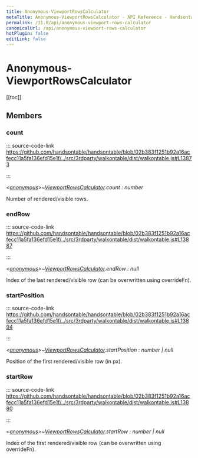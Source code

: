 ```yaml
---
title: Anonymous-ViewportRowsCalculator
metaTitle: Anonymous-ViewportRowsCalculator - API Reference - Handsontable Documentation
permalink: /11.0/api/anonymous-viewport-rows-calculator
canonicalUrl: /api/anonymous-viewport-rows-calculator
hotPlugin: false
editLink: false
---
```


# Anonymous-ViewportRowsCalculator

[[toc]]
## Members

### count
  
::: source-code-link https://github.com/handsontable/handsontable/blob/02b383f1251b92a16acfecc11a5fa136efd15e1f/../src/3rdparty/walkontable/dist/walkontable.js#L13873

:::

_&lt;[anonymous](@/api/anonymous.md)&gt;~[ViewportRowsCalculator](@/api/viewportRowsCalculator.md).count : number_

Number of rendered/visible rows.



### endRow
  
::: source-code-link https://github.com/handsontable/handsontable/blob/02b383f1251b92a16acfecc11a5fa136efd15e1f/../src/3rdparty/walkontable/dist/walkontable.js#L13887

:::

_&lt;[anonymous](@/api/anonymous.md)&gt;~[ViewportRowsCalculator](@/api/viewportRowsCalculator.md).endRow : null_

Index of the last rendered/visible row (can be overwritten using overrideFn).



### startPosition
  
::: source-code-link https://github.com/handsontable/handsontable/blob/02b383f1251b92a16acfecc11a5fa136efd15e1f/../src/3rdparty/walkontable/dist/walkontable.js#L13894

:::

_&lt;[anonymous](@/api/anonymous.md)&gt;~[ViewportRowsCalculator](@/api/viewportRowsCalculator.md).startPosition : number | null_

Position of the first rendered/visible row (in px).



### startRow
  
::: source-code-link https://github.com/handsontable/handsontable/blob/02b383f1251b92a16acfecc11a5fa136efd15e1f/../src/3rdparty/walkontable/dist/walkontable.js#L13880

:::

_&lt;[anonymous](@/api/anonymous.md)&gt;~[ViewportRowsCalculator](@/api/viewportRowsCalculator.md).startRow : number | null_

Index of the first rendered/visible row (can be overwritten using overrideFn).



